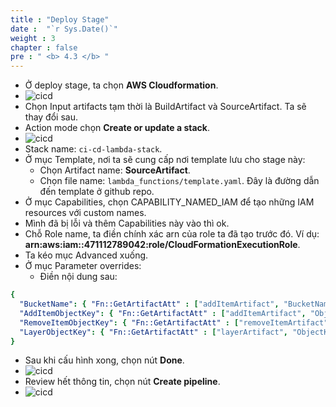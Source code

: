 ```yaml
---
title : "Deploy Stage"
date :  "`r Sys.Date()`" 
weight : 3
chapter : false
pre : " <b> 4.3 </b> "
---
```

* Ở deploy stage, ta chọn **AWS Cloudformation**.
* ![cicd](/workshop-aws-card-clash-7/images/4.s3/4.13.png) 
* Chọn Input artifacts tạm thời là BuildArtifact và SourceArtifact. Ta sẽ thay đổi sau.
* Action mode chọn **Create or update a stack**.
* ![cicd](/workshop-aws-card-clash-7/images/4.s3/4.14.png) 
* Stack name: ```ci-cd-lambda-stack```.
* Ở mục Template, nơi ta sẽ cung cấp nơi template lưu cho stage này:
    * Chọn Artifact name: **SourceArtifact**.
    * Chọn file name: ```lambda_functions/template.yaml```. Đây là đường dẫn đến template ở github repo.
* Ở mục Capabilities, chọn CAPABILITY_NAMED_IAM để tạo những IAM resources với custom names.
* Mình đã bị lỗi và thêm Capabilities này vào thì ok.
* Chỗ Role name, ta điền chính xác arn của role ta đã tạo trước đó. Ví dụ: **arn:aws:iam::471112789042:role/CloudFormationExecutionRole**.
* Ta kéo mục Advanced xuống. 
* Ở mục Parameter overrides:
    * Điền nội dung sau:
```yaml
{
  "BucketName": { "Fn::GetArtifactAtt" : ["addItemArtifact", "BucketName"]},
  "AddItemObjectKey": { "Fn::GetArtifactAtt" : ["addItemArtifact", "ObjectKey"]},
  "RemoveItemObjectKey": { "Fn::GetArtifactAtt" : ["removeItemArtifact", "ObjectKey"]},
  "LayerObjectKey": { "Fn::GetArtifactAtt" : ["layerArtifact", "ObjectKey"]}
}
```
* Sau khi cấu hình xong, chọn nút **Done**.
* ![cicd](/workshop-aws-card-clash-7/images/4.s3/4.15.png) 
* Review hết thông tin, chọn nút **Create pipeline**.
* ![cicd](/workshop-aws-card-clash-7/images/4.s3/4.18.png) 




